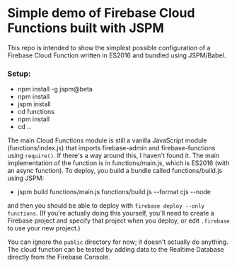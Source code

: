 # Simple demo of Firebase Cloud Functions built with JSPM

This repo is intended to show the simplest possible configuration of a Firebase Cloud Function written in ES2016 and bundled using JSPM/Babel.

### Setup:
*  npm install -g jspm@beta
*  npm install
*  jspm install
*  cd functions
*  npm install
*  cd ..

The main Cloud Functions module is still a vanilla JavaScript module (functions/index.js) that imports firebase-admin and firebase-functions using `require()`. If there's a way around this, I haven't found it. The main implementation of the function is in functions/main.js, which is ES2016 (with an async function). To deploy, you build a bundle called functions/build.js using JSPM:

*  jspm build functions/main.js functions/build.js --format cjs --node

and then you should be able to deploy with `firebase deploy --only functions`. (If you're actually doing this yourself, you'll need to create a Firebase project and specify that project when you deploy, or edit `.firebase` to use your new project.)

You can ignore the `public` directory for now; it doesn't actually do anything. The cloud function can be tested by adding data to the Realtime Database directly from the Firebase Console.
